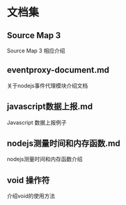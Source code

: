 # 文档集 #

## Source Map 3 ##

Source Map 3 相应介绍

## eventproxy-document.md ##

关于nodejs事件代理模块介绍文档

## javascript数据上报.md ##

Javascript 数据上报例子

## nodejs测量时间和内存函数.md ##

nodejs测量时间和内存函数介绍

## void 操作符 ##
介绍void的使用方法